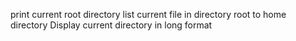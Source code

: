 print current root directory
list current file in directory
root to home directory
Display current directory in long format
